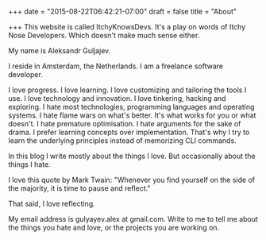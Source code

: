 +++
date = "2015-08-22T06:42:21-07:00"
draft = false
title = "About"

+++
This website is called ItchyKnowsDevs.
It's a play on words of Itchy Nose Developers. Which doesn't make much sense either.

My name is Aleksandr Guljajev.

I reside in Amsterdam, the Netherlands.
I am a freelance software developer.

I love progress. 
I love learning. 
I love customizing and tailoring the tools I use.
I love technology and innovation.
I love tinkering, hacking and exploring.
I hate most technologies, programming languages and operating systems.
I hate flame wars on what's better. It's what works for you or what doesn't.
I hate premature optimisation.
I hate arguments for the sake of drama.
I prefer learning concepts over implementation. That's why I try to learn the underlying principles instead of memorizing CLI commands.

In this blog I write mostly about the things I love. But occasionally about the things I hate.

I love this quote by Mark Twain: "Whenever you find yourself on the side of the majority, it is time to pause and reflect."

That said, I love reflecting.

My email address is gulyayev.alex at gmail.com. Write to me to tell me about the things you hate and love, or the projects you are working on.

